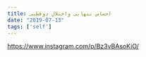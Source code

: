 ```yaml
---
title: احساس تنهایی واختلال دوقطبی
date: "2019-07-13"
tags: ['self']
---
```


https://www.instagram.com/p/Bz3vBAsoKiO/